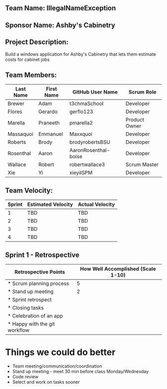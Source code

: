 ## Team Name: IllegalNameException

## Sponsor Name: Ashby's Cabinetry

## Project Description:
Build a windows application for Ashby's Cabinetry that lets them estimate costs for cabinet jobs

## Team Members:

Last Name       | First Name      | GitHub User Name     | Scrum Role
--------------- | --------------- | -------------------- | ---------------
Brewer          | Adam            | t3chmaSchool         | Developer
Flores          | Gerardo         | gerflo123            | Developer
Marella         | Praneeth        | pmarella2            | Product Owner
Massaquoi       | Emmanuel        | Maxxquoi             | Developer
Roberts         | Brody           | brodyrobertsBSU      | Developer
Rosenthal       | Aaron           | AaronRosenthal-boise | Developer
Wallace         | Robert          | robertwallace3       | Scrum Master
Xie             | Yi              | xieyiISPM            | Developer

## Team Velocity:

Sprint | Estimated Velocity | Actual Velocity
------ | ------------------ | ---------------
1      | TBD                | TBD
2      | TBD                | TBD
3      | TBD                | TBD
4      | TBD                | TBD


## Sprint 1 - Retrospective

Retrospective Points          |  How Well Accomplished (Scale 1-10)
------------------------      |  ----------------------------------
* Scrum planning process      |  5
* Stand up meeting            |  2
* Sprint retrospect           |
* Closing tasks               |
* Celebration of an app       |
* Happy with the git workflow |

# Things we could do better

* Team meeting/communication/coordination
* Stand up meeting - meet 30 min before class Monday/Wednesday
* Code review
* Select and work on tasks sooner

